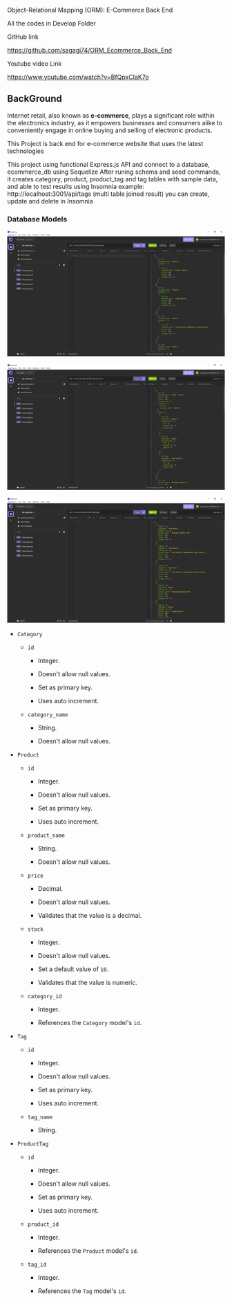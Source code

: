 Object-Relational Mapping (ORM): E-Commerce Back End

All the codes in Develop Folder

GitHub link

https://github.com/sagagi74/ORM_Ecommerce_Back_End

Youtube video Link

https://www.youtube.com/watch?v=BfQpxCIaK7o



## BackGround

Internet retail, also known as **e-commerce**, plays a significant role within the electronics industry, as it empowers businesses and consumers alike to conveniently engage in online buying and selling of electronic products.

This Project is back end for e-commerce website that uses the latest technologies

This project using functional Express.js API and connect to a database, ecommerce_db using Sequelize
After runing schema and seed commands, it creates category, product, product_tag and tag tables with sample data, 
and able to test results using Insomnia example: http://localhost:3001/api/tags (multi table joined result)
you can create, update and delete in Insomnia

### Database Models
![Categories](Assets/Capture1.JPG)

![Products](Assets/Capture2.JPG)

![Tags](Assets/Capture3.JPG)

* `Category`

  * `id`

    * Integer.
  
    * Doesn't allow null values.
  
    * Set as primary key.
  
    * Uses auto increment.

  * `category_name`
  
    * String.
  
    * Doesn't allow null values.

* `Product`

  * `id`
  
    * Integer.
  
    * Doesn't allow null values.
  
    * Set as primary key.
  
    * Uses auto increment.

  * `product_name`
  
    * String.
  
    * Doesn't allow null values.

  * `price`
  
    * Decimal.
  
    * Doesn't allow null values.
  
    * Validates that the value is a decimal.

  * `stock`
  
    * Integer.
  
    * Doesn't allow null values.
  
    * Set a default value of `10`.
  
    * Validates that the value is numeric.

  * `category_id`
  
    * Integer.
  
    * References the `Category` model's `id`.

* `Tag`

  * `id`
  
    * Integer.
  
    * Doesn't allow null values.
  
    * Set as primary key.
  
    * Uses auto increment.

  * `tag_name`
  
    * String.

* `ProductTag`

  * `id`

    * Integer.

    * Doesn't allow null values.

    * Set as primary key.

    * Uses auto increment.

  * `product_id`

    * Integer.

    * References the `Product` model's `id`.

  * `tag_id`

    * Integer.

    * References the `Tag` model's `id`.

